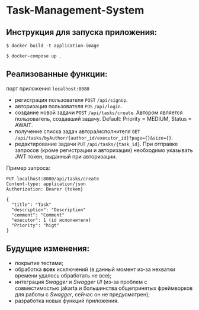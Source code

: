 # Task-Management-System
## Инструкция для запуска приложения:
```
$ docker build -t application-image
```
```
$ docker-compose up .
```
## Реализованные функции:
порт приложения `localhost:8080`

- регистрация пользователя `POST` `/api/signUp`.
- авторизация пользователя `POS` `/api/login`.
- создание новой задачи `POST` `/api/tasks/create`. Автором является пользователь, создавший задачу. Default: Priority = MEDIUM, Status = AWAIT.
- получение списка задач автора/исполнителя `GET` `/api/tasks/byAuthor/{author_id/executor_id}?page={}&size={}`.
- редактирование задачи `PUT` `/api/tasks/{task_id}`.
При отправке запросов (кроме регистрации и авторизации) необходимо указывать JWT токен, выданный при авторизации.

Пример запроса:
```
PUT localhost:8080/api/tasks/create
Content-type: application/json
Authorization: Bearer {token}

{
  "title": "Task"
  "description": "Description"
  "comment": "Comment"
  "executor": 1 (id исполнителя)
  "Priority": "higt"
}
```
## Будущие изменения:
- покрытие тестами;
- обработка **всех** исключений (в данный момент из-за нехватки времени удалось обработать не все);
- интеграция *Swagger* и *Swagger UI* (из-за проблем с совместимостью jakarta и большинства общепринятых фреймворков для работы с *Swagger*, сейчас он не предусмотрен);
- разработка новых функций приложения.
